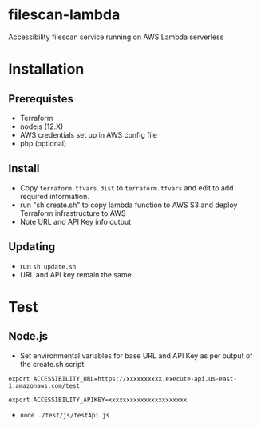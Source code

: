# filescan-lambda
Accessibility filescan service running on AWS Lambda serverless

# Installation
## Prerequistes
* Terraform
* nodejs (12.X)
* AWS credentials set up in AWS config file
* php (optional)

## Install
* Copy ``terraform.tfvars.dist`` to ``terraform.tfvars`` and edit to add required information. 
* run "sh create.sh" to copy lambda function to AWS S3 and deploy Terraform infrastructure to AWS
* Note URL and API Key info output

## Updating
* run ``sh update.sh``
* URL and API key remain the same

# Test
## Node.js
* Set environmental variables for base URL and API Key as per output of the create.sh script:  

``export ACCESSIBILITY_URL=https://xxxxxxxxxx.execute-api.us-east-1.amazonaws.com/test`` 

``export ACCESSIBILITY_APIKEY=xxxxxxxxxxxxxxxxxxxxxx``
* ``node ./test/js/testApi.js``

